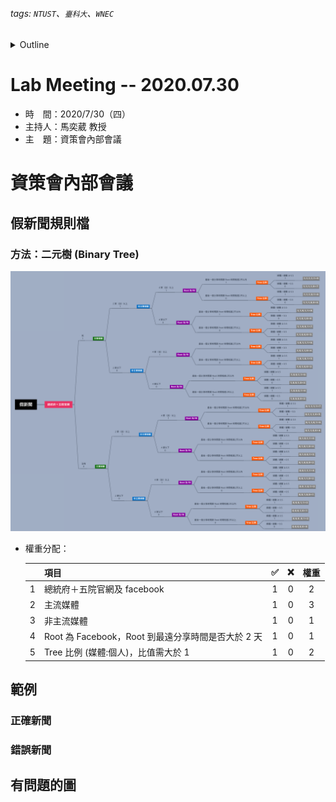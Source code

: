 ###### tags: `NTUST`、`臺科大`、`WNEC`
<details>
<summary>Outline</summary>

- [Lab Meeting -- 2020.07.30](#lab-meeting----20200730)
- [資策會內部會議](#資策會內部會議)
  - [假新聞規則檔](#假新聞規則檔)
    - [方法：二元樹 (Binary Tree)](#方法二元樹-binary-tree)
  - [範例](#範例)
    - [正確新聞](#正確新聞)
    - [錯誤新聞](#錯誤新聞)
  - [有問題的圖](#有問題的圖)
</details>

# Lab Meeting -- 2020.07.30
- 時　間：2020/7/30（四）
- 主持人：馬奕葳 教授
- 主　題：資策會內部會議

# 資策會內部會議
## 假新聞規則檔
### 方法：二元樹 (Binary Tree)
<img src="https://github.com/ChiaYuSu/lab-meeting-minutes/blob/master/1090730(III)/rules_binary_tree.png" />

- 權重分配：

  |       | 項目                                               |   ✅   |   ❌   | 權重  |
  | :---: | :------------------------------------------------- | :---: | :---: | :---: |
  |   1   | 總統府＋五院官網及 facebook                        |   1   |   0   |   2   |
  |   2   | 主流媒體                                           |   1   |   0   |   3   |
  |   3   | 非主流媒體                                         |   1   |   0   |   1   |
  |   4   | Root 為 Facebook，Root 到最遠分享時間是否大於 2 天 |   1   |   0   |   1   |
  |   5   | Tree 比例 (媒體:個人)，比值需大於 1                |   1   |   0   |   2   |

## 範例
### 正確新聞

### 錯誤新聞

## 有問題的圖